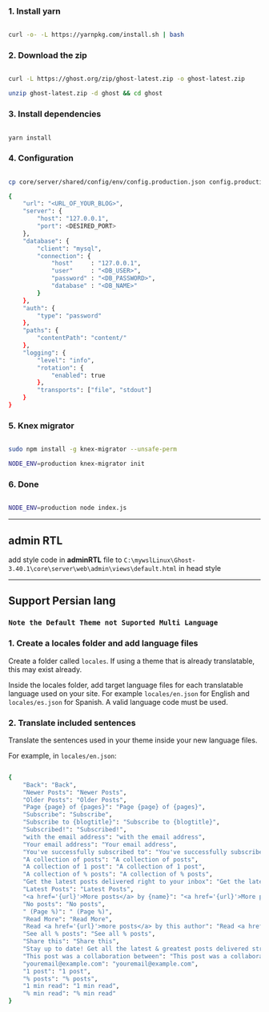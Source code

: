 ### 1. Install yarn

```sh

curl -o- -L https://yarnpkg.com/install.sh | bash

```

### 2. Download the zip

```sh

curl -L https://ghost.org/zip/ghost-latest.zip -o ghost-latest.zip

unzip ghost-latest.zip -d ghost && cd ghost

```


### 3. Install dependencies

```sh

yarn install

```

### 4. Configuration

```sh

cp core/server/shared/config/env/config.production.json config.production.json

```

```sh
{
    "url": "<URL_OF_YOUR_BLOG>",
    "server": {
        "host": "127.0.0.1",
        "port": <DESIRED_PORT>
    },
    "database": {
        "client": "mysql",
        "connection": {
            "host"     : "127.0.0.1",
            "user"     : "<DB_USER>",
            "password" : "<DB_PASSWORD>",
            "database" : "<DB_NAME>"
        }
    },
    "auth": {
        "type": "password"
    },
    "paths": {
        "contentPath": "content/"
    },
    "logging": {
        "level": "info",
        "rotation": {
            "enabled": true
        },
        "transports": ["file", "stdout"]
    }
}

```

### 5. Knex migrator

```sh

sudo npm install -g knex-migrator --unsafe-perm

NODE_ENV=production knex-migrator init

```

### 6. Done

```sh

NODE_ENV=production node index.js

```



----------------------

## admin RTL

add style code in **adminRTL** file to ``C:\mywslLinux\Ghost-3.40.1\core\server\web\admin\views\default.html`` in head style

---------------------

## Support Persian lang

### ``Note the Default Theme not Suported Multi Language``

### 1. Create a locales folder and add language files

Create a folder called ``locales``. If using a theme that is already translatable, this may exist already.

Inside the locales folder, add target language files for each translatable language used on your site. For example ``locales/en.json`` for English and ``locales/es.json`` for Spanish. A valid language code must be used.

### 2. Translate included sentences

Translate the sentences used in your theme inside your new language files.

For example, in ``locales/en.json``:

```sh

{
    "Back": "Back",
    "Newer Posts": "Newer Posts",
    "Older Posts": "Older Posts",
    "Page {page} of {pages}": "Page {page} of {pages}",
    "Subscribe": "Subscribe",
    "Subscribe to {blogtitle}": "Subscribe to {blogtitle}",
    "Subscribed!": "Subscribed!",
    "with the email address": "with the email address",
    "Your email address": "Your email address",
    "You've successfully subscribed to": "You've successfully subscribed to",
    "A collection of posts": "A collection of posts",
    "A collection of 1 post": "A collection of 1 post",
    "A collection of % posts": "A collection of % posts",
    "Get the latest posts delivered right to your inbox": "Get the latest posts delivered right to your inbox",
    "Latest Posts": "Latest Posts",
    "<a href='{url}'>More posts</a> by {name}": "<a href='{url}'>More posts</a> by {name}",
    "No posts": "No posts",
    " (Page %)": " (Page %)",
    "Read More": "Read More",
    "Read <a href='{url}'>more posts</a> by this author": "Read <a href='{url}'>more posts</a> by this author",
    "See all % posts": "See all % posts",
    "Share this": "Share this",
    "Stay up to date! Get all the latest & greatest posts delivered straight to your inbox": "Stay up to date! Get all the latest & greatest posts delivered straight to your inbox",
    "This post was a collaboration between": "This post was a collaboration between",
    "youremail@example.com": "youremail@example.com",
    "1 post": "1 post",
    "% posts": "% posts",
    "1 min read": "1 min read",
    "% min read": "% min read"
}

```

